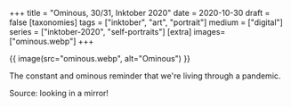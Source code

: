 +++
title = "Ominous, 30/31, Inktober 2020"
date = 2020-10-30
draft =  false
[taxonomies]
tags = ["inktober", "art", "portrait"]
medium = ["digital"]
series = ["inktober-2020", "self-portraits"]
[extra]
images= ["ominous.webp"]
+++

{{ image(src="ominous.webp", alt="Ominous") }}

The constant and ominous reminder that we're living through a pandemic.

Source: looking in a mirror!
